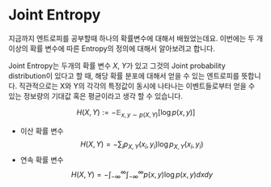 # Joint Entropy
지금까지 엔트로피를 공부할때 하나의 확률변수에 대해서 배웠었는데요. 이번에는 두 개 이상의 확률 변수에 따른 Entropy의 정의에 대해서 알아보려고 합니다.

Joint Entropy는 두개의 확률 변수 $X$, $Y$가 있고 그것의 Joint probability distribution이 있다고 할 때, 해당 확률 분포에 대해서 얻을 수 있는 엔트로피를 뜻합니다. 직관적으로는 X와 Y의 각각의 특정값이 동시에 나타나는 이벤트들로부터 얻을 수 있는 정보량의 기대값 혹은 평균이라고 생각 할 수 있습니다. 

$$
H(X, Y):=-\mathbb{E}_{x, y \sim p(X, Y)}[\log p(x, y)]
$$
- 이산 확률 변수
$$
H(X, Y)=-\sum_i p_{X, Y}\left(x_i, y_i\right) \log p_{X, Y}\left(x_i, y_i\right)
$$
- 연속 확률 변수
$$
H(X, Y)=-\int_{-\infty}^{\infty} \int_{-\infty}^{\infty} p(x, y) \log p(x, y) d x d y
$$
